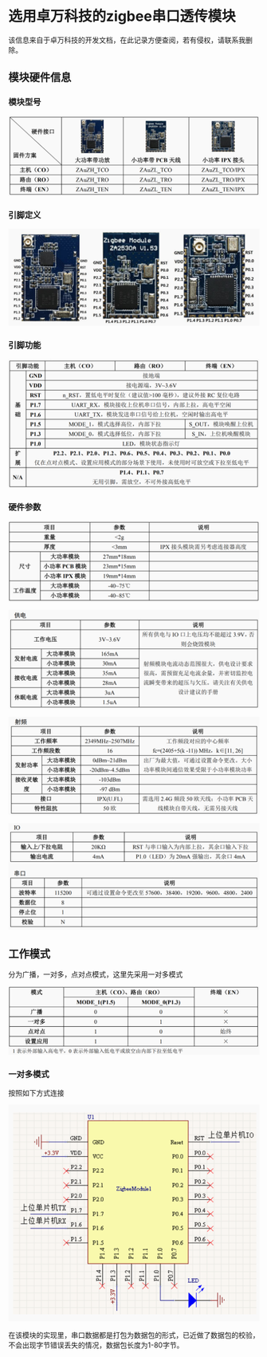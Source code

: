 # 选用卓万科技的zigbee串口透传模块
该信息来自于卓万科技的开发文档，在此记录方便查阅，若有侵权，请联系我删除。
## 模块硬件信息

### 模块型号

![](imgs/zigbee/2020-05-14-17-04-22.png)

### 引脚定义

![](imgs/zigbee/2020-05-14-17-05-11.png)

### 引脚功能

![](imgs/zigbee/2020-05-14-17-05-27.png)

### 硬件参数

![](imgs/zigbee/2020-05-14-17-08-48.png)

![](imgs/zigbee/2020-05-14-17-09-00.png)

![](imgs/zigbee/2020-05-14-17-09-13.png)

![](imgs/zigbee/2020-05-14-17-09-26.png)

## 工作模式

分为广播，一对多，点对点模式，这里先采用一对多模式

![](imgs/zigbee/2020-05-14-17-11-24.png)

### 一对多模式

按照如下方式连接

![](imgs/zigbee/2020-05-14-17-12-12.png)

在该模块的实现里，串口数据都是打包为数据包的形式，已近做了数据包的校验，不会出现字节错误丢失的情况，数据包长度为1-80字节。


